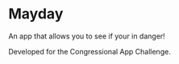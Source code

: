 # Mayday
An app that allows you to see if your in danger!

Developed for the Congressional App Challenge.
